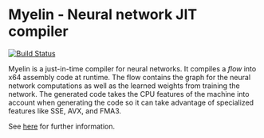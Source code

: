 # Myelin - Neural network JIT compiler

[![Build Status](https://travis-ci.org/google/sling.svg?branch=myelin)](https://travis-ci.org/google/sling)

Myelin is a just-in-time compiler for neural networks. It compiles a
_flow_ into x64 assembly code at runtime. The flow contains the graph for the
neural network computations as well as the learned weights from training the
network. The generated code takes the CPU features of the machine into account
when generating the code so it can take advantage of specialized features like
SSE, AVX, and FMA3.

See [here](https://github.com/google/sling/tree/master/sling/myelin) for
further information.


